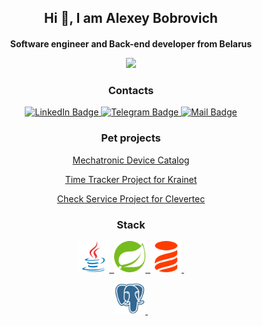 <div id="header" align="center">
  <h2>Hi 👋, I am Alexey Bobrovich</h3>
  <h4>Software engineer and Back-end developer from Belarus</p>
  <img src="https://media2.giphy.com/media/v1.Y2lkPTc5MGI3NjExYWphM3h0cTExNW9jZWt1dTk0bnd6eGVnMjNiazh6YmVqbjN2aG44NSZlcD12MV9pbnRlcm5hbF9naWZfYnlfaWQmY3Q9Zw/bGgsc5mWoryfgKBx1u/giphy.webp" width="220" />
  
  <h3 align="center">Contacts</h3>
  <div id="badges">
  <a href="https://www.linkedin.com/in/alexsey-bobrovitch-71a8a9283/" target="_blank">
    <img src="https://img.shields.io/badge/LinkedIn-0A66C2.svg?style=for-the-badge&logo=LinkedIn&logoColor=white" alt="LinkedIn Badge"/>
  </a>
  <a href="https://t.me/alexisindustries" target="_blank">
    <img src="https://img.shields.io/badge/Telegram-26A5E4.svg?style=for-the-badge&logo=Telegram&logoColor=white" alt="Telegram Badge"/>
  </a>
  <a href="mailto:abobrovitch@gmail.com" target="_blank">
    <img src="https://img.shields.io/badge/Gmail-EA4335.svg?style=for-the-badge&logo=Gmail&logoColor=white" alt="Mail Badge"/>
  </a>
  </div>
  <h3>Pet projects</h3>
  <p>
      <a href="https://github.com/AlexisIndustries/MechatronicDevicesCatalog" target="_blank">
        <span>Mechatronic Device Catalog</span>
      </a>
    </p>
    <p>
      <a href="https://github.com/AlexisIndustries/krainet-timetracker-project" target="_blank">
        <span>Time Tracker Project for Krainet</span>
      </a>
      </p>
      <p>
      <a href="https://github.com/AlexisIndustries/clevertec-check-project" target="_blank">
        <span>Check Service Project for Clevertec</span>
      </a>
        </p>
  <h3 align="center">Stack</h3>
  <div>
    <div>
      <a href="https://openjdk.org/" target="_blank">
        <img src="https://github.com/devicons/devicon/blob/master/icons/java/java-original.svg" title="Java" alt="Java" width="50" height="50"/>&nbsp;
      </a> 
      <a href="https://spring.io/" target="_blank">
        <img src="https://github.com/devicons/devicon/blob/master/icons/spring/spring-original.svg" title="Spring" alt="Spring" width="50" height="50"/>&nbsp;
      </a>
      <a href="https://liquibase.com/" target="_blank">
        <img src="https://github.com/devicons/devicon/blob/master/icons/liquibase/liquibase-original.svg" title="Liquibase" alt="Liquibase" width="50" height="50"/>&nbsp;
      </a>
      <p>
      <a href="https://www.postgresql.org/" target="_blank">
        <img src="https://github.com/devicons/devicon/blob/master/icons/postgresql/postgresql-plain.svg" title="PostgreSQL" alt="PostgreSQL" width="50" height="50"/>&nbsp;
      </a>
  </div>
</div>
